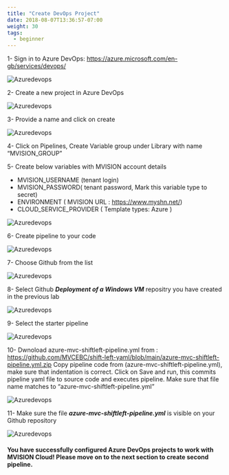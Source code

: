 ```yaml
---
title: "Create DevOps Project"
date: 2018-08-07T13:36:57-07:00
weight: 30
tags:
  - beginner
---
```


1- Sign in to Azure DevOps: https://azure.microsoft.com/en-gb/services/devops/

![Azuredevops](/images/mfe/AzureDevOps.png?classes=border,shadow)

2- Create a new project in Azure DevOps

![Azuredevops](/images/mfe/devops-project.png?classes=border,shadow)

3- Provide a name and click on create

![Azuredevops](/images/mfe/new-project.png?classes=border,shadow)

4- Click on Pipelines, Create Variable group under Library with name “MVISION_GROUP”

5- Create below variables with MVISION account details

  - MVISION_USERNAME (tenant login)
  - MVISION_PASSWORD( tenant password, Mark this variable type to secret)
  - ENVIRONMENT ( MVISION URL : https://www.myshn.net/)
  - CLOUD_SERVICE_PROVIDER ( Template types: Azure ) 

![Azuredevops](/images/mfe/variable2.png?classes=border,shadow)

6- Create pipeline to your code

![Azuredevops](/images/mfe/newpipeline.png?classes=border,shadow)

7- Choose Github from the list

![Azuredevops](/images/mfe/gitcode.png?classes=border,shadow)

8- Select Github ***Deployment of a Windows VM*** repositry you have created in the previous lab

![Azuredevops](/images/mfe/selectrepo.png?classes=border,shadow)

9- Select the starter pipeline

![Azuredevops](/images/mfe/starter-pipeline.png?classes=border,shadow)

10-  Dwnoload azure-mvc-shiftleft-pipeline.yml from : https://github.com/MVCEBC/shift-left-yaml/blob/main/azure-mvc-shiftleft-pipeline.yml.zip
Copy pipeline code from (azure-mvc-shiftleft-pipeline.yml), make sure that indentation is correct. Click on Save and run, this commits pipeline yaml file to source code and executes pipeline. Make sure that file name matches to “azure-mvc-shiftleft-pipeline.yml”

![Azuredevops](/images/mfe/codepipeline-yaml.png?classes=border,shadow)

11- Make sure the file ***azure-mvc-shiftleft-pipeline.yml*** is visible on your Github repository

![Azuredevops](/images/mfe/github-yaml.png?classes=border,shadow)
#### You have successfully configured Azure DevOps projects to work with MVISION Cloud!  Please move on to the next section to create second pipeline.
